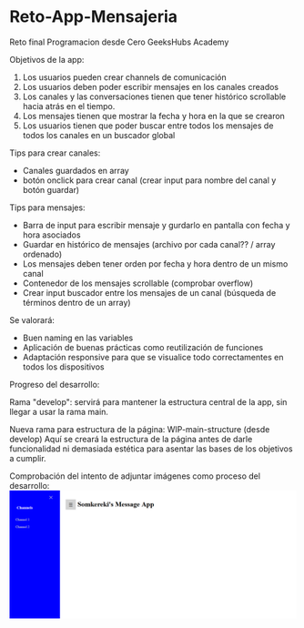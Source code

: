 # Reto-App-Mensajeria
 Reto final Programacion desde Cero GeeksHubs Academy

Objetivos de la app:
1. Los usuarios pueden crear channels de comunicación
2. Los usuarios deben poder escribir mensajes en los canales creados
3. Los canales y las conversaciones tienen que tener histórico scrollable hacia atrás en el tiempo.
4. Los mensajes tienen que mostrar la fecha y hora en la que se crearon
5. Los usuarios tienen que poder buscar entre todos los mensajes de todos los canales en un buscador global

Tips para crear canales:
 - Canales guardados en array
 - botón onclick para crear canal (crear input para nombre del canal y botón guardar)

 Tips para mensajes:
  - Barra de input para escribir mensaje y gurdarlo en pantalla con fecha y hora asociados
  - Guardar en histórico de mensajes (archivo por cada canal?? / array ordenado)
  - Los mensajes deben tener orden por fecha y hora dentro de un mismo canal
  - Contenedor de los mensajes scrollable (comprobar overflow)
  - Crear input buscador entre los mensajes de un canal (búsqueda de términos dentro de un array)

Se valorará:
 - Buen naming en las variables
 - Aplicación de buenas prácticas como reutilización de funciones
 - Adaptación responsive para que se visualice todo correctamentes en todos los dispositivos

 Progreso del desarrollo:

 Rama "develop": servirá para mantener la estructura central de la app, sin llegar a usar la rama main.

Nueva rama para estructura de la página: WIP-main-structure (desde develop)
Aquí se creará la estructura de la página antes de darle funcionalidad ni demasiada estética para asentar las bases de los objetivos a cumplir.

Comprobación del intento de adjuntar imágenes como proceso del desarrollo:
![Captura pantalla](./img/Progreso_creacion_Sidebar.png)
